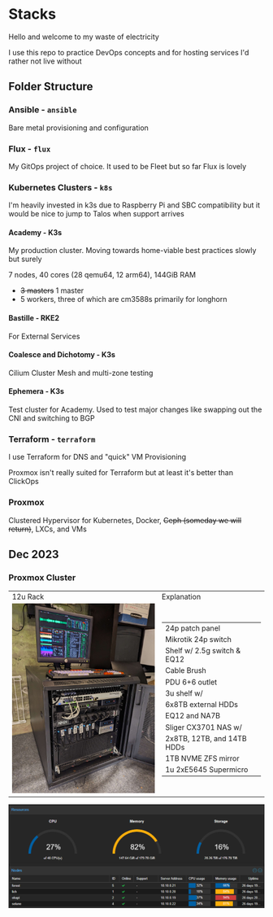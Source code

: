 # Stacks

Hello and welcome to my waste of electricity

I use this repo to practice DevOps concepts and for hosting services I'd rather not live without

## Folder Structure

### Ansible - `ansible`

Bare metal provisioning and configuration

### Flux - `flux`

My GitOps project of choice. It used to be Fleet but so far Flux is lovely

### Kubernetes Clusters - `k8s`

I'm heavily invested in k3s due to Raspberry Pi and SBC compatibility but it would be nice to jump to Talos when support arrives

#### Academy - K3s

My production cluster. Moving towards home-viable best practices slowly but surely

7 nodes, 40 cores (28 qemu64, 12 arm64), 144GiB RAM
- ~~3 masters~~ 1 master
- 5 workers, three of which are cm3588s primarily for longhorn

#### Bastille - RKE2

For External Services

#### Coalesce and Dichotomy - K3s

Cilium Cluster Mesh and multi-zone testing

#### Ephemera - K3s

Test cluster for Academy. Used to test major changes like swapping out the CNI and switching to BGP

### Terraform - `terraform`

I use Terraform for DNS and "quick" VM Provisioning

Proxmox isn't really suited for Terraform but at least it's better than ClickOps

### Proxmox

Clustered Hypervisor for Kubernetes, Docker, ~~Ceph (someday we will return)~~, LXCs, and VMs

## Dec 2023

### Proxmox Cluster

<table align="center">
  <tr>
  <td>12u Rack</td>
  <td>Explanation</td>
  </tr>
  <tr>
    <td><img src="https://github.com/jonathanchancey/assets/blob/main/images/rack2.jpg?raw=true" width=330></td>
    <td>
    <table align="center">
  <tr>
    <td>24p patch panel</td>
  </tr>
  <tr>
    <td>Mikrotik 24p switch</td>
  </tr>
  <tr>
    <td>Shelf w/ 2.5g switch & EQ12</td>
  </tr>
  <tr>
    <td>Cable Brush</td>
  </tr>
  <tr>
    <td>PDU 6+6 outlet</td>
  </tr>
  <tr>
    <td>3u shelf w/</td>
  </tr>
  <tr>
    <td>6x8TB external HDDs</td>
  </tr>
  <tr>
    <td>EQ12 and NA7B</td>
  </tr>
  <tr>
    <td>Sliger CX3701 NAS w/</td>
  </tr>
  <tr>
    <td>2x8TB, 12TB, and 14TB HDDs</td>
  </tr>
  <tr>
    <td>1TB NVME ZFS mirror</td>
  </tr>
  <tr>
    <td>1u 2xE5645 Supermicro </td>
  </tr>
</table>
    </td>
  </tr>
 </table>


![proxmox-small](https://github.com/jonathanchancey/assets/blob/main/images/proxmox-small.png?raw=true)
